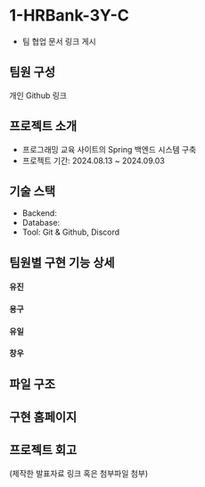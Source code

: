 # 1-HRBank-3Y-C
- 팀 협업 문서 링크 게시
## 팀원 구성
개인 Github 링크

## 프로젝트 소개
- 프로그래밍 교육 사이트의 Spring 백엔드 시스템 구축
- 프로젝트 기간: 2024.08.13 ~ 2024.09.03
## 기술 스택
- Backend: 
- Database: 
- Tool: Git & Github, Discord

## 팀원별 구현 기능 상세
#### 유진

#### 용구

#### 유일

#### 창우

## 파일 구조 

## 구현 홈페이지

## 프로젝트 회고
(제작한 발표자료 링크 혹은 첨부파일 첨부)
